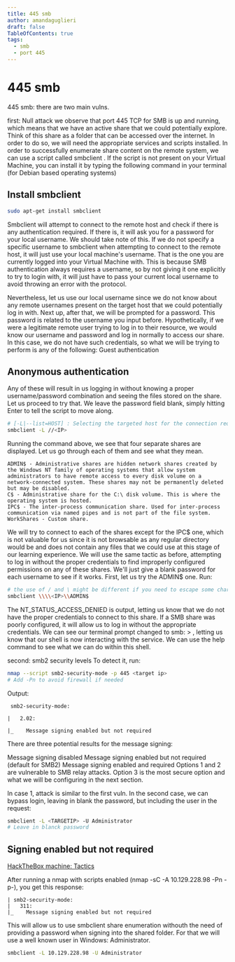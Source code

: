 ```yaml
---
title: 445 smb
author: amandaguglieri
draft: false
TableOfContents: true
tags:
  - smb
  - port 445
---
```


# 445 smb

445 smb: there are two main vulns.

first: Null attack
we observe that port 445 TCP for SMB is up and running, which means that we have an active share that we could potentially explore. Think of this share as a folder that can be accessed over the internet. In order to do so, we will need the appropriate services and scripts installed.
In order to successfully enumerate share content on the remote system, we can use a script called smbclient . If the script is not present on your Virtual Machine, you can install it by typing the following command in your terminal (for Debian based operating systems)

## Install smbclient

```bash
sudo apt-get install smbclient
```
Smbclient will attempt to connect to the remote host and check if there is any authentication required. If there is, it will ask you for a password for your local username. We should take note of this. If we do not specify a specific username to smbclient when attempting to connect to the remote host, it will just use your local machine's username. That is the one you are currently logged into your Virtual Machine with. This is because SMB authentication always requires a username, so by not giving it one explicitly to try to login with, it will just have to pass your current local username to avoid throwing an error with the protocol. 

Nevertheless, let us use our local username since we do not know about any remote usernames present on the target host that we could potentially log in with. Next up, after that, we will be prompted for a password. This password is related to the username you input before. Hypothetically, if we were a legitimate remote user trying to log in to their resource, we would know our username and password and log in normally to access our share. In this case, we do not have such credentials, so what we will be trying to perform is any of the following:
Guest authentication

## Anonymous authentication

Any of these will result in us logging in without knowing a proper username/password combination and seeing the files stored on the share. Let us proceed to try that. We leave the password field blank, simply hitting Enter to tell the script to move along.

```bash
# [-L|--list=HOST] : Selecting the targeted host for the connection request.
smbclient -L //<IP>
```

Running the command above, we see that four separate shares are displayed. Let us go through each of them and see what they mean.

```
ADMIN$ - Administrative shares are hidden network shares created by the Windows NT family of operating systems that allow system administrators to have remote access to every disk volume on a network-connected system. These shares may not be permanently deleted but may be disabled.
C$ - Administrative share for the C:\ disk volume. This is where the operating system is hosted.
IPC$ - The inter-process communication share. Used for inter-process communication via named pipes and is not part of the file system.
WorkShares - Custom share. 
```

We will try to connect to each of the shares except for the IPC$ one, which is not valuable for us since it is not browsable as any regular directory would be and does not contain any files that we could use at this stage of our learning experience. We will use the same tactic as before, attempting to log in without the proper credentials to find improperly configured permissions on any of these shares. We'll just give a blank password for each username to see if it works. First, let us try the ADMIN$ one. Run:

```bash
# the use of / and \ might be different if you need to escape some characters
smbclient \\\\<IP>\\ADMIN$
```

The NT_STATUS_ACCESS_DENIED is output, letting us know that we do not have the proper credentials to connect to this share. If a SMB share was poorly configured, it will allow us to log in without the appropriate credentials. We can see our terminal prompt changed to smb: \> , letting us know that our shell is now interacting with the service. We can use the help command to see what we can do within this shell.

second: smb2 security levels
To detect it, run:

```bash
nmap --script smb2-security-mode -p 445 <target ip>
# Add -Pn to avoid firewall if needed
```

Output: 

```
 smb2-security-mode:

|   2.02:

|_    Message signing enabled but not required
```

There are three potential results for the message signing:

Message signing disabled
Message signing enabled but not required (default for SMB2)
Message signing enabled and required
Options 1 and 2 are vulnerable to SMB relay attacks.  Option 3 is the most secure option and what we will be configuring in the next section.

In case 1, attack is similar to the first vuln. In the second case, we can bypass login, leaving in blank the password, but including the user in the request:

```bash
smbclient -L <TARGETIP> -U Administrator
# Leave in blanck password

```


##  Signing enabled but not required

 [HackTheBox machine: Tactics](htb-tactics.md) 

After running a nmap with scripts enabled (nmap -sC -A 10.129.228.98  -Pn -p-), you get this response:

```
| smb2-security-mode: 
|   311: 
|_    Message signing enabled but not required

```

This will allow us to use smbclient share enumeration withouth the need of providing a password when signing into the shared folder. For that we will use a well known user in Windows: Administrator.


```bash
smbclient -L 10.129.228.98 -U Administrator
```
